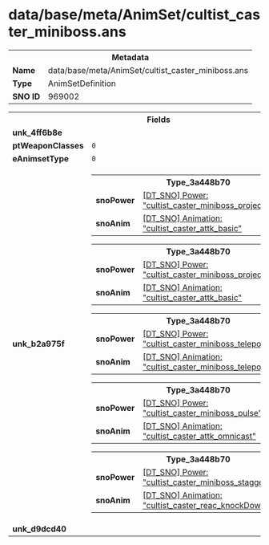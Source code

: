 <h1>data/base/meta/AnimSet/cultist_caster_miniboss.ans</h1><table><tr><th colspan="100%">Metadata</th></tr><tr><td><b>Name</b></td><td>data/base/meta/AnimSet/cultist_caster_miniboss.ans</td></tr><tr><td><b>Type</b></td><td>AnimSetDefinition</td></tr><tr><td><b>SNO ID</b></td><td>969002</td></tr></table>

<table><tr><th colspan="100%">Fields</th></tr><tr><td><b>unk_4ff6b8e</b></td><td></td></tr><tr><td><b>ptWeaponClasses</b></td><td><code>0</code>
</td></tr><tr><td><b>eAnimsetType</b></td><td><code>0</code></td></tr><tr><td><b>unk_b2a975f</b></td><td><table><tr><th colspan="100%">Type_3a448b70</th></tr><tr><td><b>snoPower</b></td><td><a href="..\Power\cultist_caster_miniboss_projectile_spiral.pow.md">[DT_SNO] Power: "cultist_caster_miniboss_projectile_spiral"</a></td></tr><tr><td><b>snoAnim</b></td><td><a href="..\Anim\cultist_caster_attk_basic.ani.md">[DT_SNO] Animation: "cultist_caster_attk_basic"</a></td></tr></table>


<table><tr><th colspan="100%">Type_3a448b70</th></tr><tr><td><b>snoPower</b></td><td><a href="..\Power\cultist_caster_miniboss_projectile_basic.pow.md">[DT_SNO] Power: "cultist_caster_miniboss_projectile_basic"</a></td></tr><tr><td><b>snoAnim</b></td><td><a href="..\Anim\cultist_caster_attk_basic.ani.md">[DT_SNO] Animation: "cultist_caster_attk_basic"</a></td></tr></table>


<table><tr><th colspan="100%">Type_3a448b70</th></tr><tr><td><b>snoPower</b></td><td><a href="..\Power\cultist_caster_miniboss_teleport.pow.md">[DT_SNO] Power: "cultist_caster_miniboss_teleport"</a></td></tr><tr><td><b>snoAnim</b></td><td><a href="..\Anim\cultist_caster_miniboss_teleport.ani.md">[DT_SNO] Animation: "cultist_caster_miniboss_teleport"</a></td></tr></table>


<table><tr><th colspan="100%">Type_3a448b70</th></tr><tr><td><b>snoPower</b></td><td><a href="..\Power\cultist_caster_miniboss_pulse.pow.md">[DT_SNO] Power: "cultist_caster_miniboss_pulse"</a></td></tr><tr><td><b>snoAnim</b></td><td><a href="..\Anim\cultist_caster_attk_omnicast.ani.md">[DT_SNO] Animation: "cultist_caster_attk_omnicast"</a></td></tr></table>


<table><tr><th colspan="100%">Type_3a448b70</th></tr><tr><td><b>snoPower</b></td><td><a href="..\Power\cultist_caster_miniboss_stagger.pow.md">[DT_SNO] Power: "cultist_caster_miniboss_stagger"</a></td></tr><tr><td><b>snoAnim</b></td><td><a href="..\Anim\cultist_caster_reac_knockDown.ani.md">[DT_SNO] Animation: "cultist_caster_reac_knockDown"</a></td></tr></table>


</td></tr><tr><td><b>unk_d9dcd40</b></td><td></td></tr></table>

